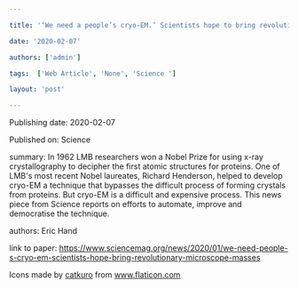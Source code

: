 ---
title: '‘We need a people’s cryo-EM.’ Scientists hope to bring revolutionary microscope to the masses '
date: '2020-02-07'
authors: ['admin']
tags:  ['Web Article', 'None', 'Science ']
layout: 'post'
---
Publishing date: 2020-02-07

Published on: Science 

summary: In 1962 LMB researchers won a Nobel Prize for using x-ray crystallography to decipher the first atomic structures for proteins. One of LMB's most recent Nobel laureates, Richard Henderson, helped to develop cryo-EM a technique that bypasses the difficult process of forming crystals from proteins. But cryo-EM is a difficult and expensive process. This  news piece from Science reports on efforts to automate, improve and democratise the technique. 

authors: Eric Hand

link to paper: https://www.sciencemag.org/news/2020/01/we-need-people-s-cryo-em-scientists-hope-bring-revolutionary-microscope-masses

Icons made by <a href="https://www.flaticon.com/free-icon/bookshelves_3576884" title="catkuro">catkuro</a> from <a href="https://www.flaticon.com/" title="Flaticon"> www.flaticon.com</a>